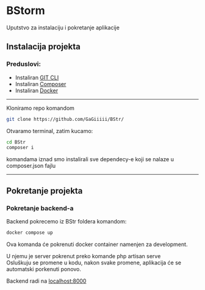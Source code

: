 # BStorm  

Uputstvo za instalaciju i pokretanje aplikacije

## Instalacija projekta

### Preduslovi:

- Instaliran [GIT CLI](https://git-scm.com/)
- Instaliran [Composer](https://getcomposer.org/download/)  
- Instaliran [Docker](https://www.docker.com/products/docker-desktop)

---

Kloniramo repo komandom

```bash
git clone https://github.com/GaGiiiii/BStr/
```

Otvaramo terminal, zatim kucamo:

```bash
cd BStr
composer i
```

komandama iznad smo instalirali sve dependecy-e koji se nalaze u composer.json fajlu

---

## Pokretanje projekta

### Pokretanje backend-a

Backend pokrecemo iz BStr foldera komandom:

```bash
docker compose up
```

Ova komanda će pokrenuti docker container namenjen za development.    
  
U njemu je server pokrenut preko komande php artisan serve   
Osluškuju se promene u kodu, nakon svake promene, aplikacija će se automatski porkenuti ponovo.

Backend radi na [localhost:8000](http://localhost:8000/)   
